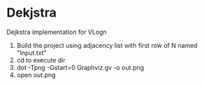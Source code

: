 # Dekjstra
Dejkstra implementation for VLogn
1. Build the project using adjacency list with first row of N named "Input.txt" 
1. cd to execute dir
2. dot -Tpng -Gstart=0 Graphviz.gv -o out.png
3. open out.png
